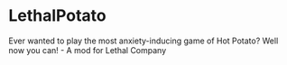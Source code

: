 # LethalPotato
Ever wanted to play the most anxiety-inducing game of Hot Potato? Well now you can! - A mod for Lethal Company
